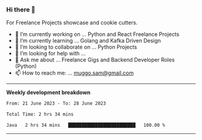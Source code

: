 ### Hi there 👋 



For Freelance Projects showcase and cookie cutters.

- 🔭 I’m currently working on ... Python and React Freelance Projects
- 🌱 I’m currently learning ... Golang and Kafka Driven Design
- 👯 I’m looking to collaborate on ... Python Projects
- 🤔 I’m looking for help with ...
- 💬 Ask me about ... Freelance Gigs and Backend Developer Roles (Python)
- 📫 How to reach me: ... muggo.sam@gmail.com
---------
**Weekly development breakdown**
<!--START_SECTION:waka-->

```txt
From: 21 June 2023 - To: 28 June 2023

Total Time: 2 hrs 34 mins

Java   2 hrs 34 mins   █████████████████████████   100.00 %
```

<!--END_SECTION:waka-->

----------


